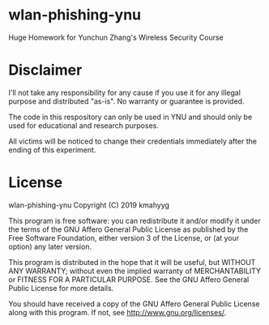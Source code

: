 # wlan-phishing-ynu

Huge Homework for Yunchun Zhang's Wireless Security Course

# Disclaimer

I'll not take any responsibility for any cause if you use it for any illegal purpose and distributed "as-is". No warranty or guarantee is provided.

The code in this respository can only be used in YNU and should only be used for educational and research purposes.

All victims will be noticed to change their credentials immediately after the ending of this experiment.

# License

 wlan-phishing-ynu
 Copyright (C) 2019  kmahyyg
 
 This program is free software: you can redistribute it and/or modify
 it under the terms of the GNU Affero General Public License as published by
 the Free Software Foundation, either version 3 of the License, or
 (at your option) any later version.
 
 This program is distributed in the hope that it will be useful,
 but WITHOUT ANY WARRANTY; without even the implied warranty of
 MERCHANTABILITY or FITNESS FOR A PARTICULAR PURPOSE.  See the
 GNU Affero General Public License for more details.
 
 You should have received a copy of the GNU Affero General Public License
 along with this program.  If not, see <http://www.gnu.org/licenses/>.

